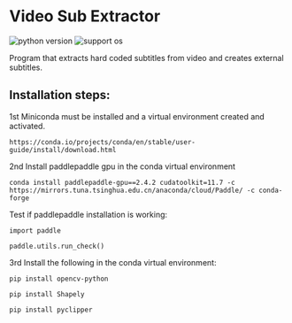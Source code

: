 # Video Sub Extractor

![python version](https://img.shields.io/badge/Python-3.10.9-blue.svg)
![support os](https://img.shields.io/badge/OS-Windows-green.svg)

Program that extracts hard coded subtitles from video and creates external subtitles.

## Installation steps:

1st Miniconda must be installed and a virtual environment created and activated.

```
https://conda.io/projects/conda/en/stable/user-guide/install/download.html
```

2nd Install paddlepaddle gpu in the conda virtual environment

```
conda install paddlepaddle-gpu==2.4.2 cudatoolkit=11.7 -c https://mirrors.tuna.tsinghua.edu.cn/anaconda/cloud/Paddle/ -c conda-forge
```

Test if paddlepaddle installation is working:

```
import paddle
```

```
paddle.utils.run_check()
```

3rd Install the following in the conda virtual environment:

```commandline
pip install opencv-python
```

```commandline
pip install Shapely
```

```commandline
pip install pyclipper
```
